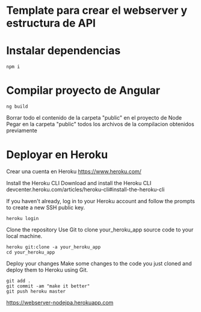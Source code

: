 # Template para crear el webserver y estructura de API

# Instalar dependencias
```
npm i
```

#  Compilar proyecto de Angular
```
ng build
```

Borrar todo el contenido de la carpeta "public" en el proyecto de Node  
Pegar en la carpeta "public" todos los archivos de la compilacion obtenidos previamente

# Deployar en Heroku
Crear una cuenta en Heroku https://www.heroku.com/

Install the Heroku CLI
Download and install the Heroku CLI devcenter.heroku.com/articles/heroku-cli#install-the-heroku-cli

If you haven't already, log in to your Heroku account and follow the prompts to create a new SSH public key.

```
heroku login
```
Clone the repository
Use Git to clone your_heroku_app source code to your local machine.

```
heroku git:clone -a your_heroku_app 
cd your_heroku_app
```

Deploy your changes
Make some changes to the code you just cloned and deploy them to Heroku using Git.

```
git add .
git commit -am "make it better"
git push heroku master
```

https://webserver-nodejpa.herokuapp.com